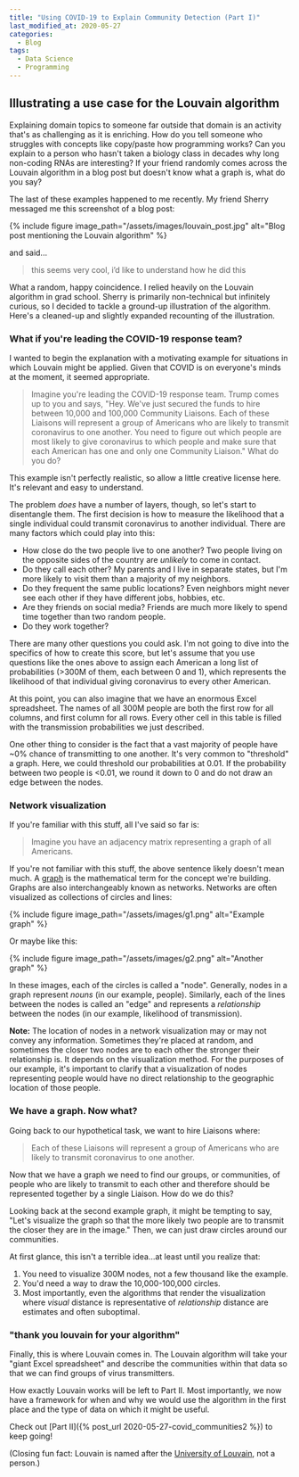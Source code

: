 ```yaml
---
title: "Using COVID-19 to Explain Community Detection (Part I)"
last_modified_at: 2020-05-27
categories:
  - Blog
tags:
  - Data Science
  - Programming
---
```


## Illustrating a use case for the Louvain algorithm

Explaining domain topics to someone far outside that domain is an activity that's as challenging as it is enriching. How do you tell someone who struggles with concepts like copy/paste how programming works? Can you explain to a person who hasn't taken a biology class in decades why long non-coding RNAs are interesting? If your friend randomly comes across the Louvain algorithm in a blog post but doesn't know what a graph is, what do you say?

The last of these examples happened to me recently. My friend Sherry messaged me this screenshot of a blog post:

{% include figure image_path="/assets/images/louvain_post.jpg" alt="Blog post mentioning the Louvain algorithm" %}

and said...

> this seems very cool, i’d like to understand how he did this

What a random, happy coincidence. I relied heavily on the Louvain algorithm in grad school. Sherry is primarily non-technical but infinitely curious, so I decided to tackle a ground-up illustration of the algorithm. Here's a cleaned-up and slightly expanded recounting of the illustration.

### What if you're leading the COVID-19 response team?

I wanted to begin the explanation with a motivating example for situations in which Louvain might be applied. Given that COVID is on everyone's minds at the moment, it seemed appropriate.

> Imagine you're leading the COVID-19 response team. Trump comes up to you and says, "Hey. We've just secured the funds to hire between 10,000 and 100,000 Community Liaisons. Each of these Liaisons will represent a group of Americans who are likely to transmit coronavirus to one another. You need to figure out which people are most likely to give coronavirus to which people and make sure that each American has one and only one Community Liaison." What do you do?

This example isn't perfectly realistic, so allow a little creative license here. It's relevant and easy to understand.

The problem _does_ have a number of layers, though, so let's start to disentangle them. The first decision is how to measure the likelihood that a single individual could transmit coronavirus to another individual. There are many factors which could play into this:

* How close do the two people live to one another? Two people living on the opposite sides of the country are _unlikely_ to come in contact.
* Do they call each other? My parents and I live in separate states, but I'm more likely to visit them than a majority of my neighbors.
* Do they frequent the same public locations? Even neighbors might never see each other if they have different jobs, hobbies, etc.
* Are they friends on social media? Friends are much more likely to spend time together than two random people.
* Do they work together?

There are many other questions you could ask. I'm not going to dive into the specifics of how to create this score, but let's assume that you use questions like the ones above to assign each American a long list of probabilities (>300M of them, each between 0 and 1), which represents the likelihood of that individual giving coronavirus to every other American.

At this point, you can also imagine that we have an enormous Excel spreadsheet. The names of all 300M people are both the first row for all columns, and first column for all rows. Every other cell in this table is filled with the transmission probabilities we just described.

One other thing to consider is the fact that a vast majority of people have ~0% chance of transmitting to one another. It's very common to "threshold" a graph. Here, we could threshold our probabilities at 0.01. If the probability between two people is <0.01, we round it down to 0 and do not draw an edge between the nodes.

### Network visualization

If you're familiar with this stuff, all I've said so far is:

> Imagine you have an adjacency matrix representing a graph of all Americans.

If you're not familiar with this stuff, the above sentence likely doesn't mean much. A [graph](https://en.wikipedia.org/wiki/Graph_(discrete_mathematics)) is the mathematical term for the concept we're building. Graphs are also interchangeably known as networks. Networks are often visualized as collections of circles and lines:

{% include figure image_path="/assets/images/g1.png" alt="Example graph" %}

Or maybe like this:

{% include figure image_path="/assets/images/g2.png" alt="Another graph" %}

In these images, each of the circles is called a "node". Generally, nodes in a graph represent _nouns_ (in our example, people). Similarly, each of the lines between the nodes is called an "edge" and represents a _relationship_ between the nodes (in our example, likelihood of transmission).

**Note:** The location of nodes in a network visualization may or may not convey any information. Sometimes they're placed at random, and sometimes the closer two nodes are to each other the stronger their relationship is. It depends on the visualization method. For the purposes of our example, it's important to clarify that a visualization of nodes representing people would have no direct relationship to the geographic location of those people.

### We have a graph. Now what?

Going back to our hypothetical task, we want to hire Liaisons where:

> Each of these Liaisons will represent a group of Americans who are likely to transmit coronavirus to one another.

Now that we have a graph we need to find our groups, or communities, of people who are likely to transmit to each other and therefore should be represented together by a single Liaison. How do we do this?

Looking back at the second example graph, it might be tempting to say, "Let's visualize the graph so that the more likely two people are to transmit the closer they are in the image." Then, we can just draw circles around our communities.

At first glance, this isn't a terrible idea...at least until you realize that:

1. You need to visualize 300M nodes, not a few thousand like the example.
2. You'd need a way to draw the 10,000-100,000 circles.
3. Most importantly, even the algorithms that render the visualization where _visual_ distance is representative of _relationship_ distance are estimates and often suboptimal.

### "thank you louvain for your algorithm"

Finally, this is where Louvain comes in. The Louvain algorithm will take your "giant Excel spreadsheet" and describe the communities within that data so that we can find groups of virus transmitters.

How exactly Louvain works will be left to Part II. Most importantly, we now have a framework for when and why we would use the algorithm in the first place and the type of data on which it might be useful.

Check out [Part II]({% post_url 2020-05-27-covid_communities2 %}) to keep going!

(Closing fun fact: Louvain is named after the [University of Louvain](https://en.wikipedia.org/wiki/Universit%C3%A9_catholique_de_Louvain), not a person.)
